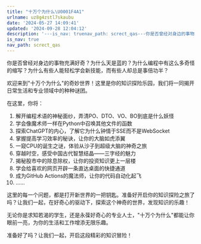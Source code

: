 ```yaml
---
title: "十万个为什么\U0001F4A1"
urlname: uz8g4zstl7skaubu
date: '2024-05-27 14:09:41'
updated: '2024-09-28 12:04:12'
description: '---is_nav: truenav_path: screct_qas---你是否曾经对身边的事物充满好奇？为什么天是蓝的？为什么编程中有这么多奇怪的缩写？为什么有些人能轻松学会新技能，而有些人却总是事倍功半？欢迎来到"十万个为什么"的奇妙世界！这里是你的知识探险乐园，我们将一同揭开日常生活和...'
is_nav: true
nav_path: screct_qas
---
```

你是否曾经对身边的事物充满好奇？为什么天是蓝的？为什么编程中有这么多奇怪的缩写？为什么有些人能轻松学会新技能，而有些人却总是事倍功半？



欢迎来到"十万个为什么"的奇妙世界！这里是你的知识探险乐园，我们将一同揭开日常生活和专业领域中的种种谜团。



在这里，你将：

1. 解开编程术语的神秘面纱，弄清PO、DTO、VO、BO到底是什么妖怪
2. 学会像魔术师一样在Python中召唤其他文件的函数
3. 探索ChatGPT的内心，了解它为什么钟情于SSE而不是WebSocket
4. 掌握提高学习效率的秘诀，让你的大脑如虎添翼
5. 一窥CPU的诞生之谜，体验从沙子到超级大脑的神奇之旅
6. 穿越时空，感受中国古代智慧结晶——三字经的魅力
7. 揭秘股市中的除息除权，让你的投资知识更上一层楼
8. 学会给喜欢的网页开辟一条直达桌面的快捷通道
9. 成为GitHub Actions的魔法师，让你的代码自动化起飞
10. ……



这里的每一个问题，都是打开新世界的一把钥匙。准备好开启你的知识探险之旅了吗？让我们一起，在好奇心的驱动下，探索这个神奇的世界，发现知识的乐趣！



无论你是求知若渴的学生，还是永葆好奇心的专业人士，"十万个为什么"都能让你眼前一亮，为你的生活和工作增添无限乐趣。



准备好了吗？让我们一起，开启这段精彩的知识冒险！

